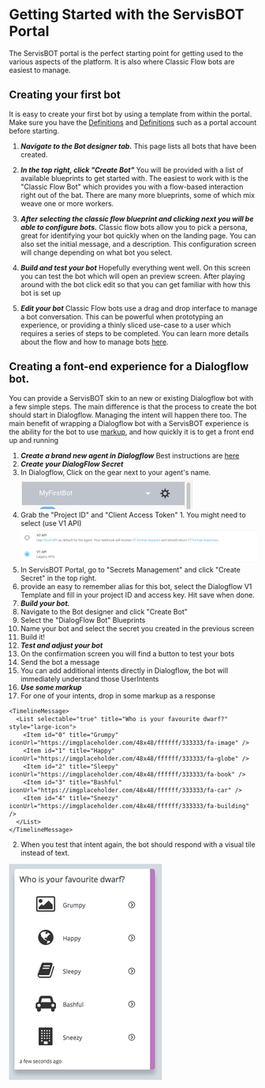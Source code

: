 # Getting Started with the ServisBOT Portal
The ServisBOT portal is the perfect starting point for getting used to the various aspects of the platform. It is also where Classic Flow bots are easiest to manage.

## Creating your first bot
It is easy to create your first bot by using a template from within the portal. Make sure you have the  [Definitions](definitions.md) and  [Definitions](README.md) such as a portal account before starting.

1. ***Navigate to the Bot designer tab.***
This page lists all bots that have been created.

2. ***In the top right, click "Create Bot"***
You will be provided with a list of available blueprints to get started with. The easiest to work with is the "Classic Flow Bot" which provides you with a flow-based interaction right out of the bat. There are many more blueprints, some of which mix weave one or more workers.

3. ***After selecting the classic flow blueprint and clicking next you will be able to configure bots.***
Classic flow bots allow you to pick a persona, great for identifying your bot quickly when on the landing page. You can also set the initial message, and a description. This configuration screen will change depending on what bot you select.

4. ***Build and test your bot***
Hopefully everything went well. On this screen you can test the bot which will open an preview screen.
After playing around with the bot click edit so that you can get familiar with how this bot is set up

5. ***Edit your bot***
Classic Flow bots use a drag and drop interface to manage a bot conversation. This can be powerful when prototyping an experience, or providing a thinly sliced use-case to a user which requires a series of steps to be completed. You can learn more details about the flow and how to manage bots [here](class-flow-overview.md).

## Creating a font-end experience for a Dialogflow bot.
You can provide a ServisBOT skin to an new or existing Dialogflow bot with a few simple steps. The main difference is that the process to create the bot should start in Dialogflow. Managing the intent will happen there too. The main benefit of wrapping a Dialogflow bot with a ServisBOT experience is the ability for the bot to use [markup](timeline-markup.md), and how quickly it is to get a front end up and running

1. ***Create a brand new agent in Dialogflow*** Best instructions are [here](https://dialogflow.com/docs/getting-started/first-agent)
2. ***Create your DialogFlow Secret***
  1. In Dialogflow, Click on the gear next to your agent's name.
  ![start](images/df-settings.png)
  2. Grab the "Project ID" and "Client Access Token"
    1. You might need to select (use V1 API)
    ![start](images/dfv1api.png)
  3. In ServisBOT Portal, go to "Secrets Management" and click "Create Secret" in the top right.
  4. provide an easy to remember alias for this bot, select the Dialogflow V1 Template and fill in your project ID and access key. Hit save when done.
3. ***Build your bot.***
  1. Navigate to the Bot designer and click "Create Bot"
  2. Select the "DialogFlow Bot" Blueprints
  3. Name your bot and select the secret you created in the previous screen
  4. Build it!
4. ***Test and adjust your bot***
  1. On the confirmation screen you will find a button to test your bots
  2. Send the bot a message
  3. You can add additional intents directly in Dialogflow, the bot will immediately understand those UserIntents
5. ***Use some markup***
  1. For one of your intents, drop in some markup as a response
  ```
  <TimelineMessage>
    <List selectable="true" title="Who is your favourite dwarf?" style="large-icon">
      <Item id="0" title="Grumpy" iconUrl="https://imgplaceholder.com/48x48/ffffff/333333/fa-image" />
      <Item id="1" title="Happy" iconUrl="https://imgplaceholder.com/48x48/ffffff/333333/fa-globe" />
      <Item id="2" title="Sleepy" iconUrl="https://imgplaceholder.com/48x48/ffffff/333333/fa-book" />
      <Item id="3" title="Bashful" iconUrl="https://imgplaceholder.com/48x48/ffffff/333333/fa-car" />
      <Item id="4" title="Sneezy" iconUrl="https://imgplaceholder.com/48x48/ffffff/333333/fa-building" />
    </List>
  </TimelineMessage>
  ```
  2. When you test that intent again, the bot should respond with a visual tile instead of text.

  ![](images/vertical-list-large-icons.png)
